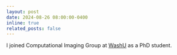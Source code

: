 ```yaml
---
layout: post
date: 2024-08-26 08:00:00-0400
inline: true
related_posts: false
---
```


I joined Computational Imaging Group at [WashU](https://cigroup.wustl.edu/) as a PhD student.
